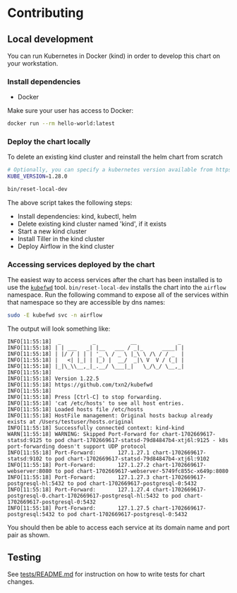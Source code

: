 # Contributing

## Local development

You can run Kubernetes in Docker (kind) in order to develop this chart on your workstation.

### Install dependencies

- Docker

Make sure your user has access to Docker:

```sh
docker run --rm hello-world:latest
```

### Deploy the chart locally

To delete an existing kind cluster and reinstall the helm chart from scratch

```sh
# Optionally, you can specify a kubernetes version available from https://hub.docker.com/r/kindest/node/tags
KUBE_VERSION=1.28.0

bin/reset-local-dev
```

The above script takes the following steps:

- Install dependencies: kind, kubectl, helm
- Delete existing kind cluster named 'kind', if it exists
- Start a new kind cluster
- Install Tiller in the kind cluster
- Deploy Airflow in the kind cluster

### Accessing services deployed by the chart

The easiest way to access services after the chart has been installed is to use the [`kubefwd`](https://github.com/txn2/kubefwd) tool. `bin/reset-local-dev` installs the chart into the `airflow` namespace. Run the following command to expose all of the services within that namespace so they are accessible by dns names:

```sh
sudo -E kubefwd svc -n airflow
```

The output will look something like:

```
INFO[11:55:18]  _          _           __             _
INFO[11:55:18] | | ___   _| |__   ___ / _|_      ____| |
INFO[11:55:18] | |/ / | | | '_ \ / _ \ |_\ \ /\ / / _  |
INFO[11:55:18] |   <| |_| | |_) |  __/  _|\ V  V / (_| |
INFO[11:55:18] |_|\_\\__,_|_.__/ \___|_|   \_/\_/ \__,_|
INFO[11:55:18]
INFO[11:55:18] Version 1.22.5
INFO[11:55:18] https://github.com/txn2/kubefwd
INFO[11:55:18]
INFO[11:55:18] Press [Ctrl-C] to stop forwarding.
INFO[11:55:18] 'cat /etc/hosts' to see all host entries.
INFO[11:55:18] Loaded hosts file /etc/hosts
INFO[11:55:18] HostFile management: Original hosts backup already exists at /Users/testuser/hosts.original
INFO[11:55:18] Successfully connected context: kind-kind
WARN[11:55:18] WARNING: Skipped Port-Forward for chart-1702669617-statsd:9125 to pod chart-1702669617-statsd-79d84847b4-xtj6l:9125 - k8s port-forwarding doesn't support UDP protocol
INFO[11:55:18] Port-Forward:       127.1.27.1 chart-1702669617-statsd:9102 to pod chart-1702669617-statsd-79d84847b4-xtj6l:9102
INFO[11:55:18] Port-Forward:       127.1.27.2 chart-1702669617-webserver:8080 to pod chart-1702669617-webserver-5749fc855c-x649p:8080
INFO[11:55:18] Port-Forward:       127.1.27.3 chart-1702669617-postgresql-hl:5432 to pod chart-1702669617-postgresql-0:5432
INFO[11:55:18] Port-Forward:       127.1.27.4 chart-1702669617-postgresql-0.chart-1702669617-postgresql-hl:5432 to pod chart-1702669617-postgresql-0:5432
INFO[11:55:18] Port-Forward:       127.1.27.5 chart-1702669617-postgresql:5432 to pod chart-1702669617-postgresql-0:5432
```

You should then be able to access each service at its domain name and port pair as shown.

## Testing

See [tests/README.md](tests/README.md) for instruction on how to write tests for chart changes.
